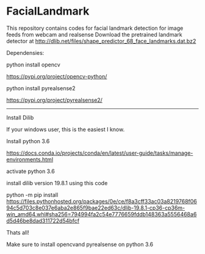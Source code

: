 # FacialLandmark
This repository contains codes for facial landmark detection for image feeds from webcam and realsense
Download the pretrained landmark detector at http://dlib.net/files/shape_predictor_68_face_landmarks.dat.bz2

Dependensies: 

python install opencv

https://pypi.org/project/opencv-python/

python install pyrealsense2

https://pypi.org/project/pyrealsense2/

**********************************************************
Install Dilib 

If your windows user, this is the easiest I know. 

Install python 3.6 

https://docs.conda.io/projects/conda/en/latest/user-guide/tasks/manage-environments.html

activate python 3.6 

install dilib version 19.8.1 using this code 

python -m pip install https://files.pythonhosted.org/packages/0e/ce/f8a3cff33ac03a8219768f0694c5d703c8e037e6aba2e865f9bae22ed63c/dlib-19.8.1-cp36-cp36m-win_amd64.whl#sha256=794994fa2c54e7776659fddb148363a5556468a6d5d46be8dad311722d54bfcf

Thats all!

Make sure to install opencvand pyrealsense on python 3.6
